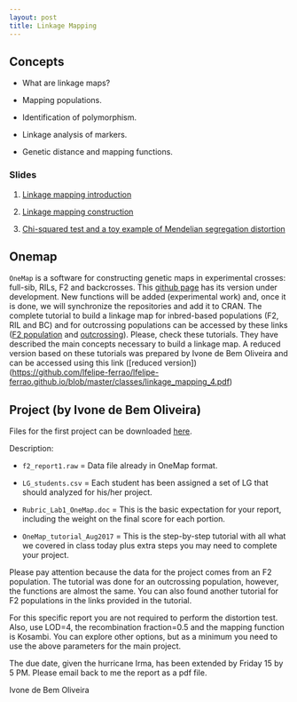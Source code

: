 ```yaml
---
layout: post
title: Linkage Mapping
---
```


## Concepts

- What are linkage maps?

- Mapping populations.

- Identification of polymorphism.

- Linkage analysis of markers.

- Genetic distance and mapping functions.

### Slides

1. [Linkage mapping introduction](https://github.com/lfelipe-ferrao/lfelipe-ferrao.github.io/blob/master/classes/linkage_mapping_1.pdf)

2. [Linkage mapping construction](https://github.com/lfelipe-ferrao/lfelipe-ferrao.github.io/blob/master/classes/linkage_mapping_3.pdf)

3. [Chi-squared test and a toy example of Mendelian segregation distortion ](https://github.com/lfelipe-ferrao/lfelipe-ferrao.github.io/blob/master/classes/linkage_mapping_2.pdf)

## Onemap

``OneMap`` is a software for constructing genetic maps in experimental crosses: full-sib, RILs, F2 and backcrosses. This [github page](https://github.com/augusto-garcia/onemap) has its version under development. New functions will be added (experimental work) and, once it is done, we will synchronize the repositories and add it to CRAN. The complete tutorial to build a linkage map for inbred-based populations (F2, RIL and BC) and for outcrossing populations can be accessed by these links ([F2 population](http://augustogarcia.me/onemap/vignettes_highres/Inbred_Based_Populations.html#combining-onemap-objects) and [outcrossing](http://augustogarcia.me/onemap/vignettes_highres/Outcrossing_Populations.html)). Please, check these tutorials. They have described the main concepts necessary to build a linkage map. A reduced version based on these tutorials was prepared by Ivone de Bem Oliveira and can be accessed using this link ([reduced version])(https://github.com/lfelipe-ferrao/lfelipe-ferrao.github.io/blob/master/classes/linkage_mapping_4.pdf)

## Project (by Ivone de Bem Oliveira)

Files for the first project can be downloaded [here](https://github.com/lfelipe-ferrao/lfelipe-ferrao.github.io/blob/master/classes/linkage_mapping_exer.zip).

Description:

- ``f2_report1.raw`` = Data file already in OneMap format.

- ``LG_students.csv`` = Each student has been assigned a set of LG that should analyzed for his/her project.

- ``Rubric_Lab1_OneMap.doc`` = This is the basic expectation for your report, including the weight on the final score for each portion.

- ``OneMap_tutorial_Aug2017`` = This is the step-by-step tutorial with all what we covered in class today plus extra steps you may need to complete your project.

Please pay attention because the data for the project comes from an F2 population. The tutorial was done for an outcrossing population, however, the functions are almost the same. You can also found another tutorial for F2 populations in the links provided in the tutorial.

For this specific report you are not required to perform the distortion test. Also, use LOD=4, the recombination fraction=0.5 and the mapping function is Kosambi. You can explore other options, but as a minimum you need to use the above parameters for the main project.

The due date, given the hurricane Irma, has been extended by Friday 15 by 5 PM. Please email back to me the report as a pdf file.

Ivone de Bem Oliveira
